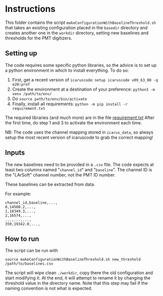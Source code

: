 # Instructions

This folder contains the script `makeConfigurationWithBaselineThreshold.sh` that takes an existing configuration placed in the `basedir` directory and creates another one in the `workdir` directory, setting new baselines and thresholds for the PMT digitizers.

## Setting up
The code requires some specific python libraries, so the advice is to set up a python environment in which to install everything. To do so:

1. First, get a recent version of `icaruscode`: `setup icaruscode v09_63_00 -q e20:prof`
2. Create the environment at a destination of your preference:  `python3 -m venv /path/to/env/`
3. Do `source path/to/env/bin/activate`
4. Finally, install all requirements:  `python -m pip install -r requirement.txt`

The required libraries (and much more) are in the file [requirement.txt](../requirement.txt)
After the first time, do step 1 and 3 to activate the environment each time.

NB: The code uses the channel mapping stored in `icarus_data`, so always setup the most recent version of icaruscode to grab the correct mapping!

## Inputs
The new baselines need to be provided in a `.csv` file.
The code expects at least two columns named "`channel_id`" and "`baseline`".
The channel ID is the "LArSoft" channel number, not the PMT ID number.

These baselines can be extracted from data.

For example:
```
channel_id,baseline,...,
0,14500.2,...,
1,18349.3,...,
2,16574,...,
...,...,...,
359,19342.0,...,
```

## How to run

The script can be run with
```
source makeConfigurationWithBaselineThreshold.sh new_threshold /path/to/baselines.csv
```

The script will wipe clean `./workdir`, copy there the old configuration and start modifying it.
At the end, it will attempt to rename it by changing the threshold value in the directory name.
Note that this step may fail if the naming convention is not what is expected.
